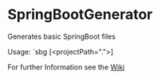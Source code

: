 # SpringBootGenerator
Generates basic SpringBoot files

Usage: `sbg <entityName> <packageIdentifier> [<projectPath=".">]

For further Information see the [Wiki](https://github.com/TruFelix/SpringBootGenerator/wiki)
